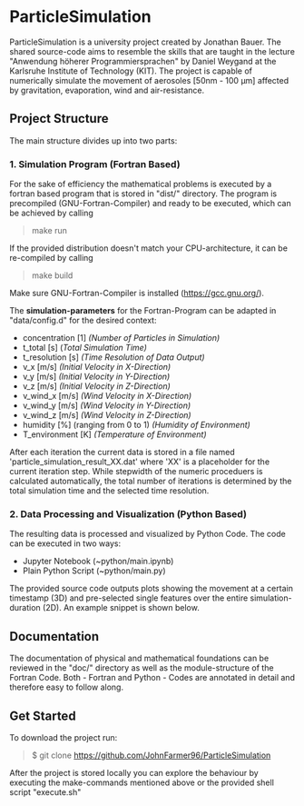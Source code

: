 # ParticleSimulation

ParticleSimulation is a university project created by Jonathan Bauer.
The shared source-code aims to resemble the skills that are taught in the lecture "Anwendung höherer Programmiersprachen" by Daniel Weygand at the Karlsruhe Institute of Technology (KIT).
The project is capable of numerically simulate the movement of aerosoles [50nm - 100 µm] affected by gravitation, evaporation, wind and air-resistance.

## Project Structure

The main structure divides up into two parts:

### 1. Simulation Program (Fortran Based)

For the sake of efficiency the mathematical problems is executed by a fortran based program that is stored in "dist/" directory.
The program is precompiled (GNU-Fortran-Compiler) and ready to be executed, which can be achieved by calling

> make run

If the provided distribution doesn't match your CPU-architecture, it can be re-compiled by calling

> make build

Make sure GNU-Fortran-Compiler is installed (<https://gcc.gnu.org/>).

The **simulation-parameters** for the Fortran-Program can be adapted in "data/config.d" for the desired context:

- concentration [1] *(Number of Particles in Simulation)*
- t_total [s] (*Total Simulation Time)*
- t_resolution [s] *(Time Resolution of Data Output)*
- v_x [m/s] *(Initial Velocity in X-Direction)*
- v_y [m/s] *(Initial Velocity in Y-Direction)*
- v_z [m/s] *(Initial Velocity in Z-Direction)*
- v_wind_x [m/s] *(Wind Velocity in X-Direction)*
- v_wind_y [m/s] *(Wind Velocity in Y-Direction)*
- v_wind_z [m/s] *(Wind Velocity in Z-Direction)*
- humidity [%] (ranging from 0 to 1) *(Humidity of Environment)*
- T_environment [K] *(Temperature of Environment)*

After each iteration the current data is stored in a file named 'particle_simulation_result_XX.dat' where 'XX' is a placeholder for the current iteration step. While stepwidth of the numeric proceduers is calculated automatically, the total number of iterations is determined by the total simulation time and the selected time resolution.  

### 2. Data Processing and Visualization (Python Based)

The resulting data is processed and visualized by Python Code.
The code can be executed in two ways:

- Jupyter Notebook (~python/main.ipynb)
- Plain Python Script (~python/main.py)

The provided source code outputs plots showing the movement at a certain timestamp (3D) and pre-selected single features over the entire simulation-duration (2D).
An example snippet is shown below.

## Documentation

The documentation of physical and mathematical foundations can be reviewed in the "doc/" directory as well as the module-structure of the Fortran Code.
Both - Fortran and Python - Codes are annotated in detail and therefore easy to follow along.

## Get Started

To download the project run:

> $ git clone <https://github.com/JohnFarmer96/ParticleSimulation>

After the project is stored locally you can explore the behaviour by executing the make-commands mentioned above or the provided shell script "execute.sh"
